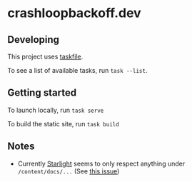 # crashloopbackoff.dev

## Developing

This project uses [taskfile](https://taskfile.dev).

To see a list of available tasks, run `task --list`.

## Getting started

To launch locally, run `task serve`

To build the static site, run `task build`

## Notes

- Currently [Starlight](https://starlight.astro.build/) seems to only
  respect anything under `/content/docs/...`
  (See [this issue](https://github.com/withastro/starlight/discussions/966#discussioncomment-7362625))
